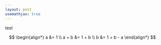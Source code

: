 ```yaml
---
layout: post
usemathjax: true
---
```


test

$$
\begin{align*}
a &= 1 \\
a + b &= 1 + b \\
b &= 1 + b - a
\end{align*}
$$

